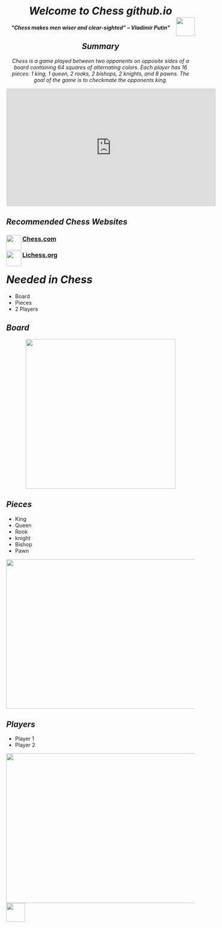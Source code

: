 # ***<center> Welcome to Chess github.io </center>*** <img align="right" width="50" height="50" src="https://cdn.skillz.com/devportal2/uploads/game/icon/6404/chess-icon-1024.png">

***<center> "Chess makes men wiser and clear-sighted” – Vladimir Putin" </center>***

## ***<center> Summary </center>***
*<center> Chess is a game played between two opponents on opposite sides of a board containing 64 squares of alternating colors. Each player has 16 pieces: 1 king, 1 queen, 2 rooks, 2 bishops, 2 knights, and 8 pawns. The goal of the game is to checkmate the opponents king. </center>*

<p align="center">
<iframe width="560" height="315" src="https://www.youtube.com/embed/D2RrRsBgbv0" title="YouTube video player" frameborder="0" allow="accelerometer; autoplay; clipboard-write; encrypted-media; gyroscope; picture-in-picture" allowfullscreen></iframe>
</p>

## ***Recommended Chess Websites***

### [Chess.com](https://www.chess.com/)<img align="left" width="40" height="40" src="https://play-lh.googleusercontent.com/ae-_WU8rZQ9xWesJo_ngZUFHk-ZGGIw4xFJjWlYEmTrl_S-XV-i0HpQv_LWlO3fCBt0">

### [Lichess.org](https://lichess.org/)<img align="left" width="40" height="40" src="https://images.prismic.io/lichess/5cfd2630-2a8f-4fa9-8f78-04c2d9f0e5fe_lichess-box-1024.png?auto=compress,format">

# ***Needed in Chess***
- Board
- Pieces
- 2 Players

## *Board*

<p align="center">
<img src="https://www.chess.com/bundles/web/images/offline-play/standardboard.1d6f9426.png" width="400" height="400" />
</p>

## ***Pieces***
- King
- Queen
- Rook
- knight
- Bishop
- Pawn

<img src="https://st2.depositphotos.com/1310390/5535/v/600/depositphotos_55357515-stock-illustration-complete-set-of-chess-pieces.jpg" width="600" height="400" />

## *Players*
- Player 1
- Player 2

<img src="https://www.amazingdreamz.com/wp-content/uploads/2019/05/How-to-play-chess.jpg" width="600" height="400" />

<img src="https://play-lh.googleusercontent.com/ae-_WU8rZQ9xWesJo_ngZUFHk-ZGGIw4xFJjWlYEmTrl_S-XV-i0HpQv_LWlO3fCBt0" width="50" height="50" />

